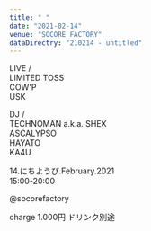 ```yaml
---
title: " "
date: "2021-02-14"
venue: "SOCORE FACTORY"
dataDirectry: "210214 - untitled"
---
```

LIVE /  
LIMITED TOSS  
COW'P  
USK  

DJ /  
TECHNOMAN a.k.a. SHEX  
ASCALYPSO  
HAYATO  
KA4U  

14.にちようび.February.2021  
15:00-20:00

@socorefactory

charge 1.000円 ドリンク別途
